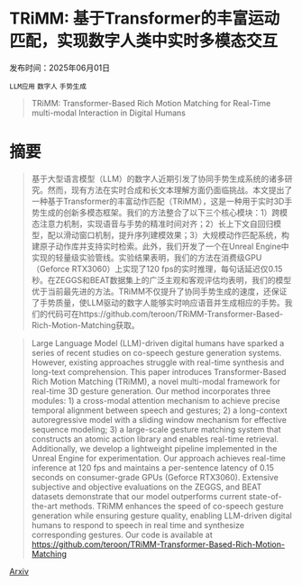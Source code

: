 # TRiMM: 基于Transformer的丰富运动匹配，实现数字人类中实时多模态交互

发布时间：2025年06月01日

`LLM应用` `数字人` `手势生成`

> TRiMM: Transformer-Based Rich Motion Matching for Real-Time multi-modal Interaction in Digital Humans

# 摘要

> 基于大型语言模型（LLM）的数字人近期引发了协同手势生成系统的诸多研究。然而，现有方法在实时合成和长文本理解方面仍面临挑战。本文提出了一种基于Transformer的丰富动作匹配（TRiMM），这是一种用于实时3D手势生成的创新多模态框架。我们的方法整合了以下三个核心模块：1）跨模态注意力机制，实现语音与手势的精准时间对齐；2）长上下文自回归模型，配以滑动窗口机制，提升序列建模效果；3）大规模动作匹配系统，构建原子动作库并支持实时检索。此外，我们开发了一个在Unreal Engine中实现的轻量级实验管线。实验结果表明，我们的方法在消费级GPU（Geforce RTX3060）上实现了120 fps的实时推理，每句话延迟仅0.15秒。在ZEGGS和BEAT数据集上的广泛主观和客观评估均表明，我们的模型优于当前最先进的方法。TRiMM不仅提升了协同手势生成的速度，还保证了手势质量，使LLM驱动的数字人能够实时响应语音并生成相应的手势。我们的代码可在https://github.com/teroon/TRiMM-Transformer-Based-Rich-Motion-Matching获取。

> Large Language Model (LLM)-driven digital humans have sparked a series of recent studies on co-speech gesture generation systems. However, existing approaches struggle with real-time synthesis and long-text comprehension. This paper introduces Transformer-Based Rich Motion Matching (TRiMM), a novel multi-modal framework for real-time 3D gesture generation. Our method incorporates three modules: 1) a cross-modal attention mechanism to achieve precise temporal alignment between speech and gestures; 2) a long-context autoregressive model with a sliding window mechanism for effective sequence modeling; 3) a large-scale gesture matching system that constructs an atomic action library and enables real-time retrieval. Additionally, we develop a lightweight pipeline implemented in the Unreal Engine for experimentation. Our approach achieves real-time inference at 120 fps and maintains a per-sentence latency of 0.15 seconds on consumer-grade GPUs (Geforce RTX3060). Extensive subjective and objective evaluations on the ZEGGS, and BEAT datasets demonstrate that our model outperforms current state-of-the-art methods. TRiMM enhances the speed of co-speech gesture generation while ensuring gesture quality, enabling LLM-driven digital humans to respond to speech in real time and synthesize corresponding gestures. Our code is available at https://github.com/teroon/TRiMM-Transformer-Based-Rich-Motion-Matching

[Arxiv](https://arxiv.org/abs/2506.01077)